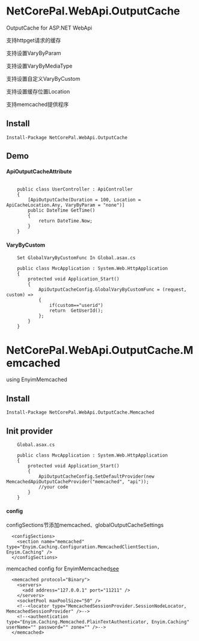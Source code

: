 ﻿# NetCorePal.WebApi.OutputCache
OutputCache for ASP.NET WebApi

支持httpget请求的缓存

支持设置VaryByParam

支持设置VaryByMediaType

支持设置自定义VaryByCustom

支持设置缓存位置Location

支持memcached提供程序

## Install

```
Install-Package NetCorePal.WebApi.OutputCache
```

## Demo

#### ApiOutputCacheAttribute
```
    
    public class UserController : ApiController
    {
        [ApiOutputCache(Duration = 100, Location = ApiCacheLocation.Any, VaryByParam = "none")]
        public DateTime GetTime()
        {
            return DateTime.Now;
        }
    }
```
#### VaryByCustom
```
    Set GlobalVaryByCustomFunc In Global.asax.cs

    public class MvcApplication : System.Web.HttpApplication
    {
        protected void Application_Start()
        {
            ApiOutputCacheConfig.GlobalVaryByCustomFunc = (request, custom) =>
            {
                if(custom=="userid")
                return  GetUserId();
            };
        }
    }
```

# NetCorePal.WebApi.OutputCache.Memcached

using  EnyimMemcached

## Install

```
Install-Package NetCorePal.WebApi.OutputCache.Memcached
```
## Init provider
```
    Global.asax.cs

    public class MvcApplication : System.Web.HttpApplication
    {
        protected void Application_Start()
        {
            ApiOutputCacheConfig.SetDefaultProvider(new MemcachedApiOutputCacheProvider("memcached", "api"));
            //your code
        }
    }
```


#### config

configSections节添加memcached、globalOutputCacheSettings
```
  <configSections>
    <section name="memcached" type="Enyim.Caching.Configuration.MemcachedClientSection, Enyim.Caching" />
  </configSections>
```

memcached config for EnyimMemcached[see](https://github.com/enyim/EnyimMemcached/wiki/MemcachedClient-Configuration)
```
  <memcached protocol="Binary">
    <servers>
      <add address="127.0.0.1" port="11211" />
    </servers>
    <socketPool maxPoolSize="50" />
    <!--<locator type="MemcachedSessionProvider.SessionNodeLocator, MemcachedSessionProvider" />-->
    <!--<authentication type="Enyim.Caching.Memcached.PlainTextAuthenticator, Enyim.Caching" userName="" password="" zone="" />-->
  </memcached>
```